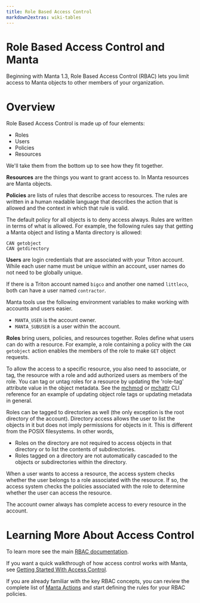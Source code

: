 ```yaml
---
title: Role Based Access Control
markdown2extras: wiki-tables
---
```


# Role Based Access Control and Manta

Beginning with Manta 1.3,
Role Based Access Control (RBAC) lets you limit access
to Manta objects
to other members of your organization.


# Overview

Role Based Access Control is made up of four elements:

* Roles
* Users
* Policies
* Resources

We'll take them from the bottom up to see how they fit together.

**Resources** are the things you want to grant access to.
In Manta resources are Manta objects.

**Policies** are lists of rules that describe access to resources.
The rules are written in a human readable language
that describes the action that is allowed
and the context in which that rule is valid.

The default policy for all objects is to deny access always.
Rules are written in terms of what is allowed.
For example, the following rules say that
getting a Manta object and listing a Manta directory is allowed:

    CAN getobject
    CAN getdirectory


**Users** are login credentials that are associated with your Triton
account. While each user name must be unique within an account,
user names do not need to be globally unique.

If there is a Triton account named `bigco` and another one named `littleco`,
both can have a user named `contractor`.

Manta tools use the following environment variables
to make working with accounts and users easier.

* `MANTA_USER` is the account owner.
* `MANTA_SUBUSER` is a user within the account.


**Roles** bring users, policies, and resources together.
Roles define what users can do with a resource. For example, a role
containing a policy with the `CAN getobject` action enables the members
of the role to make `GET` object requests.

To allow the access to a specific resource,
you also need to associate, or tag, the resource with a role and add
authorized users as members of the role. You can tag or untag roles
for a resource by updating the 'role-tag' attribute value in the
object metadata. See the [mchmod](https://apidocs.joyent.com/manta/mchmod.html)
or [mchattr](https://apidocs.joyent.com/manta/mchattr.html) CLI reference for
an example of updating object role tags or updating metadata in general.

Roles can be tagged to directories as well (the only exception is the root
directory of the account). Directory access allows the user to list the objects
in it but does not imply permissions for objects in it. This is different from
the POSIX filesystems. In other words,
- Roles on the directory are not required to access objects in that directory
  or to list the contents of subdirectories.
- Roles tagged on a directory are not automatically cascaded to the objects or
  subdirectories within the directory.

When a user wants to access a resource,
the access system checks whether the user
belongs to a role associated with the resource.
If so, the access system checks the policies
associated with the role
to determine whether the user can access the resource.

The account owner always has complete access to every resource in the account.


# Learning More About Access Control

To learn more see the main [RBAC documentation](https://docs.joyent.com/jpc/rbac).

If you want a quick walkthrough of how access control works with Manta,
see [Getting Started With Access Control](https://docs.joyent.com/jpc/rbac/quickstart).

If you are already familiar with the key RBAC concepts, you can review the
complete list of [Manta Actions](https://docs.joyent.com/public-cloud/rbac/rules#manta-actions)
and start defining the rules for your RBAC policies.
